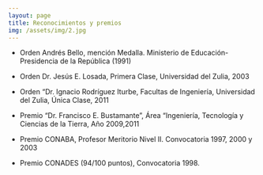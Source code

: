 ```yaml
---
layout: page
title: Reconocimientos y premios
img: /assets/img/2.jpg
---
```


- Orden Andrés Bello, mención Medalla. Ministerio de Educación-Presidencia de la República (1991)

- Orden Dr. Jesús E. Losada, Primera Clase, Universidad del Zulia, 2003

- Orden “Dr. Ignacio Rodríguez Iturbe, Facultas de Ingeniería, Universidad del Zulia, Única Clase, 2011

- Premio “Dr. Francisco E. Bustamante”, Área “Ingeniería, Tecnología y Ciencias de la Tierra, Año 2009,2011

- Premio CONABA, Profesor Meritorio Nivel II. Convocatoria 1997, 2000 y 2003

- Premio CONADES (94/100 puntos), Convocatoria 1998.
